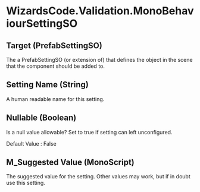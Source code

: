 # WizardsCode.Validation.MonoBehaviourSettingSO

## Target (PrefabSettingSO)

The a PrefabSettingSO (or extension of) that defines the object in the scene that the component should be added to.


## Setting Name (String)

A human readable name for this setting.


## Nullable (Boolean)

Is a null value allowable? Set to true if setting can left unconfigured.

Default Value     : False


## M_Suggested Value (MonoScript)

The suggested value for the setting. Other values may work, but if in doubt use this setting.

